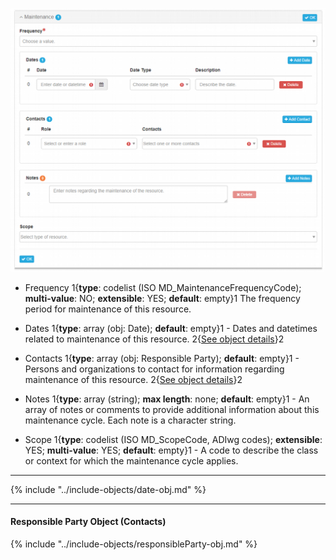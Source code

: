 ![Maintenance Panel](/assets/reference/edit-objects/main/maintenance.png)

* <span class="md-element">Frequency</span> <i class="fa fa-asterisk required" title="Required"> </i> 1{**type**: codelist (ISO MD_MaintenanceFrequencyCode); **multi-value**: NO; **extensible**: YES; **default**: empty}1  The frequency period for maintenance of this resource.  

* <span class="md-element">Dates</span> 1{**type**: array (obj: <span class="md-panel">Date</span>); **default**: empty}1 - Dates and datetimes related to maintenance of this resource. 2{[See object details](#date-object)}2 
      
* <span class="md-element">Contacts</span> 1{**type**: array (obj: <span class="md-panel">Responsible Party</span>); **default**: empty}1 - Persons and organizations to contact for information regarding maintenance of this resource. 2{[See object details](#responsible-party-object-contacts)}2
      
* <span class="md-element">Notes</span> 1{**type**: array (string); **max length**: none; **default**: empty}1 - An array of notes or comments to provide additional information about this maintenance cycle.  Each note is a character string.

* <span class="md-element">Scope</span> 1{**type**: codelist (ISO MD_ScopeCode, ADIwg codes); **extensible**: YES; **multi-value**: YES; **default**: empty}1 - A code to describe the class or context for which the maintenance cycle applies.

---

{% include "../include-objects/date-obj.md" %}

---

#### Responsible Party Object (Contacts)

{% include "../include-objects/responsibleParty-obj.md" %}
  
  
